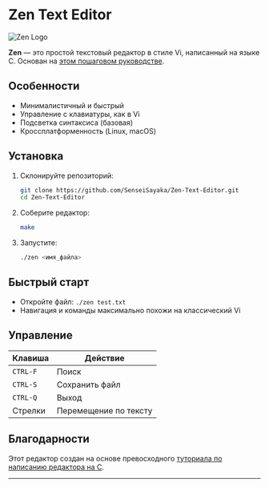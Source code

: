 # Zen Text Editor

![Zen Logo](logo.png)

**Zen** — это простой текстовый редактор в стиле Vi, написанный на языке C. Основан на [этом пошаговом руководстве](https://viewsourcecode.org/snaptoken/kilo/index.html).

## Особенности

- Минималистичный и быстрый
- Управление с клавиатуры, как в Vi
- Подсветка синтаксиса (базовая)
- Кроссплатформенность (Linux, macOS)

## Установка

1. Склонируйте репозиторий:
   ```sh
   git clone https://github.com/SenseiSayaka/Zen-Text-Editor.git
   cd Zen-Text-Editor
   ```

2. Соберите редактор:
   ```sh
   make
   ```

3. Запустите:
   ```sh
   ./zen <имя_файла>
   ```

## Быстрый старт

- Откройте файл: `./zen test.txt`
- Навигация и команды максимально похожи на классический Vi

## Управление

| Клавиша        | Действие                 |
|----------------|--------------------------|
| `CTRL-F`       | Поиск                    |
| `CTRL-S`       | Сохранить файл           |
| `CTRL-Q`       | Выход                    |
| Стрелки        | Перемещение по тексту    |

## Благодарности

Этот редактор создан на основе превосходного [туториала по написанию редактора на C](https://viewsourcecode.org/snaptoken/kilo/index.html).

---
